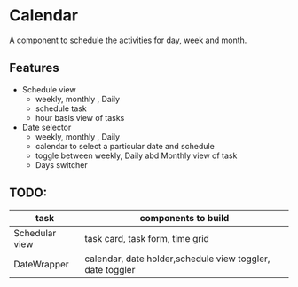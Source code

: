 # Calendar
A component to schedule the activities for day, week and month.
## Features
 - Schedule view 
   - weekly, monthly , Daily
   - schedule task 
   - hour basis view of tasks
 - Date selector
   - weekly, monthly , Daily
   - calendar to select a particular date and schedule
   - toggle between weekly, Daily abd Monthly view of task
   - Days switcher

 ## TODO:
 | task | components to build |
 |--|--|
 | Schedular view| task card, task form, time grid  |
 |DateWrapper| calendar, date holder,schedule view toggler, date toggler |  
